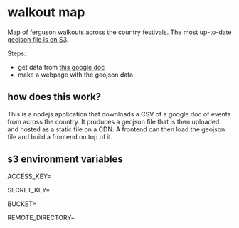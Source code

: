 walkout map
========

Map of ferguson walkouts across the country festivals. The most up-to-date [geojson file is on S3](https://s3-us-west-2.amazonaws.com/lets-see/walkout.geojson).

Steps:
* get data from [this google doc](https://docs.google.com/spreadsheets/d/1UWW8ShcE6prusMjRMFWmGhT9X7VtsD1UbvsiqzoI8yE/edit#gid=0)
* make a webpage with the geojson data


## how does this work?
This is a nodejs application that downloads a CSV of a google doc of events from across the country. It produces a geojson file that is then uploaded and hosted as a static file on a CDN. A frontend can then load the geojson file and build a frontend on top of it.


## s3 environment variables
ACCESS_KEY=

SECRET_KEY=

BUCKET=

REMOTE_DIRECTORY=

